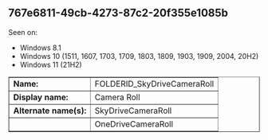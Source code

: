 ## 767e6811-49cb-4273-87c2-20f355e1085b

Seen on:
* Windows 8.1
* Windows 10 (1511, 1607, 1703, 1709, 1803, 1809, 1903, 1909, 2004, 20H2)
* Windows 11 (21H2)

<table border="1" class="docutils">
  <tbody>
    <tr>
      <td><b>Name:</b></td>
      <td>FOLDERID_SkyDriveCameraRoll</td>
    </tr>
    <tr>
      <td><b>Display name:</b></td>
      <td>Camera Roll</td>
    </tr>
    <tr>
      <td><b>Alternate name(s):</b></td>
      <td>SkyDriveCameraRoll</td>
    </tr>
    <tr>
      <td>&nbsp;</b></td>
      <td>OneDriveCameraRoll</td>
    </tr>
  </tbody>
</table>

